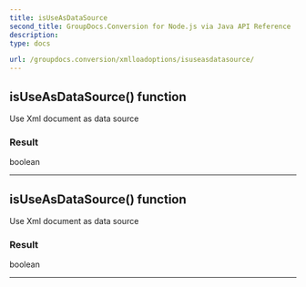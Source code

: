 ```yaml
---
title: isUseAsDataSource
second_title: GroupDocs.Conversion for Node.js via Java API Reference
description: 
type: docs

url: /groupdocs.conversion/xmlloadoptions/isuseasdatasource/
---
```


## isUseAsDataSource()  function
Use Xml document as data source

### Result
boolean


---


## isUseAsDataSource()  function
Use Xml document as data source

### Result
boolean


---


